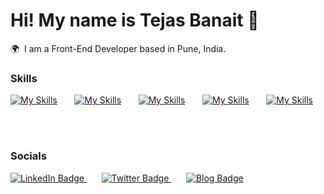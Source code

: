 Hi! My name is Tejas Banait 🚀
========================================================================================================================================

🌍  I am a Front-End Developer based in Pune, India.
<br/>

### Skills

[![My Skills](https://skillicons.dev/icons?i=html,css)](https://skillicons.dev) &nbsp;&nbsp;&nbsp;&nbsp;&nbsp; [![My Skills](https://skillicons.dev/icons?i=js)](https://skillicons.dev) &nbsp;&nbsp;&nbsp;&nbsp;&nbsp; [![My Skills](https://skillicons.dev/icons?i=react)](https://skillicons.dev) &nbsp;&nbsp;&nbsp;&nbsp;&nbsp; [![My Skills](https://skillicons.dev/icons?i=tailwind,scss)](https://skillicons.dev) &nbsp;&nbsp;&nbsp;&nbsp;&nbsp; [![My Skills](https://skillicons.dev/icons?i=firebase,git)](https://skillicons.dev)  &nbsp;&nbsp;&nbsp;&nbsp;&nbsp;

<br/>

### Socials

<div id="badges">
  <a href="https://www.linkedin.com/in/tejas-banait/">
    <img src="https://img.shields.io/badge/LinkedIn-blue?style=for-the-badge&logo=linkedin&logoColor=white" alt="LinkedIn Badge"/>
  </a> &nbsp;&nbsp;&nbsp;&nbsp;&nbsp;
  <a href="https://twitter.com/banait36970">
  <img src="https://img.shields.io/badge/Twitter-blue?style=for-the-badge&logo=twitter&logoColor=white" alt="Twitter Badge"/>
</a> &nbsp;&nbsp;&nbsp;&nbsp;&nbsp;
  <a href="https://blog-theta-umber-99.vercel.app/">
  <img src="https://img.shields.io/badge/Visit%20My%20Blog-333?style=for-the-badge" alt="Blog Badge"/>
</a>
</div>




